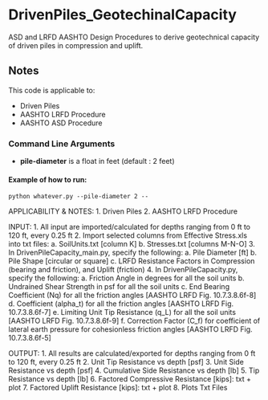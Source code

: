 # DrivenPiles_GeotechinalCapacity
ASD and LRFD AASHTO Design Procedures to derive geotechnical capacity of driven piles in compression and uplift.

## Notes
This code is applicable to:
- Driven Piles
- AASHTO LRFD Procedure
- AASHTO ASD Procedure


### Command Line Arguments
 - **pile-diameter** is a float in feet (default : 2 feet)

#### Example of how to run:
```
python whatever.py --pile-diameter 2 --
```

APPLICABILITY & NOTES:
	1. Driven Piles
	2. AASHTO LRFD Procedure

INPUT:
	1. All input are imported/calculated for depths ranging from 0 ft to 120 ft, every 0.25 ft
	2. Import selected columns from Effective Stress.xls into txt files:
		a. SoilUnits.txt [column K]
		b. Stresses.txt [columns M-N-O]
	3. In DrivenPileCapacity_main.py, specify the following:
		a. Pile Diameter [ft]
		b. Pile Shape [circular or square]
		c. LRFD Resistance Factors in Compression (bearing and friction), and Uplift (friction)
	4. In DrivenPileCapacity.py, specify the following:
		a. Friction Angle in degrees for all the soil units
		b. Undrained Shear Strength in psf for all the soil units
		c. End Bearing Coefficient (Nq) for all the friction angles [AASHTO LRFD Fig. 10.7.3.8.6f-8]
		d. Coefficient (alpha_t) for all the friction angles [AASHTO LRFD Fig. 10.7.3.8.6f-7]
		e. Limiting Unit Tip Resistance (q_L) for all the soil units [AASHTO LRFD Fig. 10.7.3.8.6f-9]
		f. Correction Factor (C_f) for coefficient of lateral earth pressure for cohesionless friction angles [AASHTO LRFD Fig. 10.7.3.8.6f-5]

OUTPUT:
	1. All results are calculated/exported for depths ranging from 0 ft to 120 ft, every 0.25 ft
	2. Unit Tip Resistance vs depth [psf]
	3. Unit Side Resistance vs depth [psf]
	4. Cumulative Side Resistance vs depth [lb]
	5. Tip Resistance vs depth [lb]
	6. Factored Compressive Resistance [kips]: txt + plot
	7. Factored Uplift Resistance [kips]:  txt + plot
	8. Plots
Txt Files
